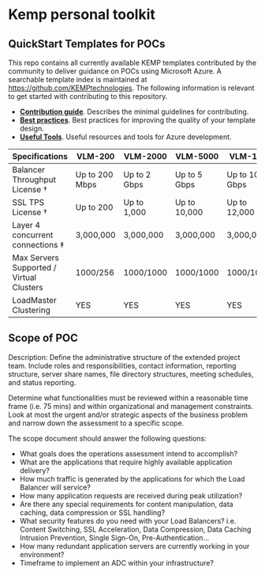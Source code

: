 # Kemp personal toolkit
## QuickStart Templates for POCs

This repo contains all currently available KEMP templates contributed by the community to deliver guidance on POCs using Microsoft Azure. A searchable template index is maintained at https://github.com/KEMPtechnologies.
The following information is relevant to get started with contributing to this repository.

+ [**Contribution guide**](/1-CONTRIBUTION-GUIDE/README.md#contribution-guide). Describes the minimal guidelines for contributing.
+ [**Best practices**](/1-CONTRIBUTION-GUIDE/best-practices.md#best-practices). Best practices for improving the quality of your template design.
+ [**Useful Tools**](/1-CONTRIBUTION-GUIDE/useful-tools.md#useful-tools). Useful resources and tools for Azure development.


| Specifications  | VLM-200 | VLM-2000 |VLM-5000 |VLM-10G |
| ------------- | ------------- | ------------- | ------------- | ------------- |
| Balancer Throughput License †  | Up to 200 Mbps  |Up to 2 Gbps |Up to 5 Gbps  |Up to 10 Gbps  |
| SSL TPS License †  | Up to 200  |Up to 1,000  |Up to 10,000  |Up to 12,000  |
| Layer 4 concurrent connections ‡  | 3,000,000  |3,000,000  |3,000,000  |3,000,000  |
| Max Servers Supported / Virtual Clusters  | 1000/256  |1000/1000 |1000/1000  |1000/1000  |
| LoadMaster Clustering  | YES  |YES  |YES  |YES  |

## Scope of POC

Description: Define the administrative structure of the extended project team. Include roles and responsibilities, contact information, reporting structure, server share names, file directory structures, meeting schedules, and status reporting.

Determine what functionalities must be reviewed within a reasonable time frame (i.e. 75 mins) and within organizational and management constraints. Look at most the urgent and/or strategic aspects of the business problem and narrow down the assessment to a specific scope.

The scope document should answer the following questions:
- What goals does the operations assessment intend to accomplish?
- What are the applications that require highly available application delivery?
- How much traffic is generated by the applications for which the Load Balancer will service?
- How many application requests are received during peak utilization?
- Are there any special requirements for content manipulation, data caching, data compression or SSL handling?
- What security features do you need with your Load Balancers? i.e. Content Switching, SSL Acceleration, Data Compression, Data Caching Intrusion Prevention, Single Sign-On, Pre-Authentication...
- How many redundant application servers are currently working in your environment?
- Timeframe to implement an ADC within your infrastructure?
